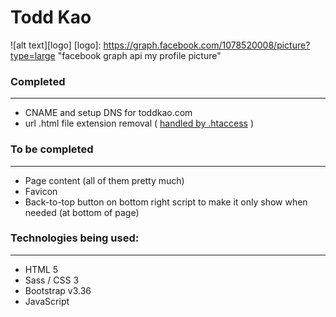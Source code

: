 # Todd Kao
![alt text][logo]
[logo]: https://graph.facebook.com/1078520008/picture?type=large "facebook graph api my profile picture"

### Completed
-------
* CNAME and setup DNS for toddkao.com 
* url .html file extension removal ( [handled by .htaccess](https://alexcican.com/post/how-to-remove-php-html-htm-extensions-with-htaccess/) ) 

### To be completed
-------
* Page content (all of them pretty much)
* Favicon
* Back-to-top button on bottom right script to make it only show when needed (at bottom of page)

### Technologies being used:
-------
* HTML 5
* Sass / CSS 3 
* Bootstrap v3.36
* JavaScript 
